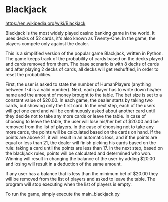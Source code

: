 # Blackjack

https://en.wikipedia.org/wiki/Blackjack  

Blackjack is the most widely played casino banking game in the world. 
It uses decks of 52 cards, it's also known as Twenty-One. 
In the game, the players compete only against the dealer.   

This is a simplified version of the popular game Blackjack, written in Python. 
The game keeps track of the probability of cards based on the decks played 
and cards removed from them. The base scenario is with 8 decks of cards and 
after playing 2 decks of cards, all decks will get reshuffled, in order to 
reset the probabilities.   

First, the user is asked to state the number of HumanPlayers 
(anything between 1-4 is a valid number). Next, each player has to write down 
his/her name and the amount of money brought to the table. The bet size is set 
to a constant value of $20.00. In each game, the dealer starts by taking 
two cards, but showing only the first card. In the next step, each of the 
users will get one card and will be continuously asked about another card until 
they decide not to take any more cards or leave the table. In case of choosing 
to leave the table, the user will lose his/her bet of $20.00 and be removed 
from the list of players. In the case of choosing not to take any more cards, 
the points will be calculated based on the cards on hand. 
If the points are above 21, it will result in an automatic loss, 
and if the points are equal or less than 21, the dealer will finish picking 
his cards based on the rule: taking a card until the points are less than 17. 
In the next step, based on the blackjack rules, points will be calculated and 
determined who won. Winning will result in changing the balance of the user 
by adding $20.00 and losing will result in a deduction of the same amount. 
  
If any user has a balance that is less than the minimum bet of $20.00 they will 
be removed from the list of players and asked to leave the table. 
The program will stop executing when the list of players is empty.  
 
To run the game, simply execute the main_blackjack.py
